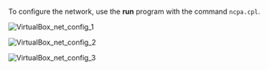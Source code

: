 To configure the network, use the **run** program with the command `ncpa.cpl`.

![VirtualBox_net_config_1](VirtualBox_net_config_1.png)

![VirtualBox_net_config_2](VirtualBox_net_config_2.png)

![VirtualBox_net_config_3](VirtualBox_net_config_3.png)

